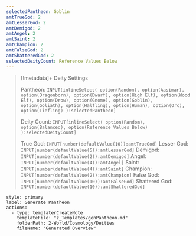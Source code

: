 ```yaml
---
selectedPantheon: Goblin
amtTrueGod: 2
amtLesserGod: 2
amtDemigod: 2
amtAngel: 2
amtSaint: 2
amtChampion: 2
amtFalseGod: 2
amtShatteredGod: 2
selectedDeityCount: Reference Values Below
---
```

>[!metadata]+ Deity Settings
>
>
>Pantheon: `INPUT[inlineSelect(
> option(Random),
> option(Aasimar),
> option(Dragonborn),
> option(Dwarf),
> option(High Elf),
> option(Wood Elf),
> option(Drow),
> option(Gnome),
> option(Goblin),
> option(Goliath),
> option(Halfling),
> option(Human),
> option(Orc),
> option(Tiefling)
>):selectedPantheon]`
>
>Deity Count: `INPUT[inlineSelect(
> option(Random),
> option(Balanced),
> option(Reference Values Below)
> ):selectedDeityCount]`
> 
>True God: `INPUT[number(defaultValue(10)):amtTrueGod]`
>Lesser God: `INPUT[number(defaultValue(5)):amtLesserGod]`
>Demigod: `INPUT[number(defaultValue(2)):amtDemigod]`
>Angel: `INPUT[number(defaultValue(4)):amtAngel]`
>Saint: `INPUT[number(defaultValue(4)):amtSaint]`
>Champion: `INPUT[number(defaultValue(2)):amtChampion]`
>False God: `INPUT[number(defaultValue(10)):amtFalseGod]`
>Shattered God: `INPUT[number(defaultValue(10)):amtShatteredGod]`

```meta-bind-button
style: primary
label: Generate Pantheon
actions:
  - type: templaterCreateNote
    templateFile: "z_Templates/genPantheon.md"
    folderPath: 2-World/Cosmology/Deities
    fileName: "Generated Overview"
```